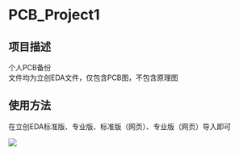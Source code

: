 # PCB_Project1
## 项目描述
个人PCB备份<br>
文件均为立创EDA文件，仅包含PCB图，不包含原理图<br>
## 使用方法
在立创EDA标准版、专业版、标准版（网页）、专业版（网页）导入即可<br>

![](https://github.com/Harvey8665/digital-conversion/raw/main/PCB%E6%8F%92%E5%9B%BE/cat.jpeg)
